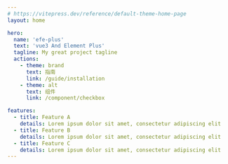 ```yaml
---
# https://vitepress.dev/reference/default-theme-home-page
layout: home

hero:
  name: 'efe-plus'
  text: 'vue3 And Element Plus'
  tagline: My great project tagline
  actions:
    - theme: brand
      text: 指南
      link: /guide/installation
    - theme: alt
      text: 组件
      link: /component/checkbox

features:
  - title: Feature A
    details: Lorem ipsum dolor sit amet, consectetur adipiscing elit
  - title: Feature B
    details: Lorem ipsum dolor sit amet, consectetur adipiscing elit
  - title: Feature C
    details: Lorem ipsum dolor sit amet, consectetur adipiscing elit
---
```

